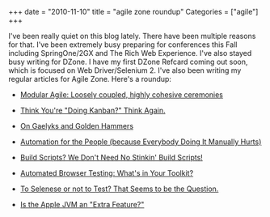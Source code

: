 +++
date = "2010-11-10"
title = "agile zone roundup"
Categories = ["agile"]
+++

I've been really quiet on this blog lately. There have been multiple reasons for that. I've been extremely busy preparing for conferences this Fall including SpringOne/2GX and The Rich Web Experience. I've also stayed busy writing for DZone. I have my first DZone Refcard coming out soon, which is focused on Web Driver/Selenium 2. I've also been writing my regular articles for Agile Zone. Here's a roundup:





  * [Modular Agile: Loosely coupled, highly cohesive ceremonies](http://agile.dzone.com/articles/modular-agile-loosely-coupled)


  * [	Think You're "Doing Kanban?" Think Again.](http://agile.dzone.com/articles/think-youre-doing-kanban-think)


  * [On Gaelyks and Golden Hammers](http://agile.dzone.com/articles/gaelyks-and-golden-hammers)


  * [Automation for the People (because Everybody Doing It Manually Hurts) 	](http://agile.dzone.com/articles/automation-people-because)


  * [Build Scripts? We Don't Need No Stinkin' Build Scripts!](http://agile.dzone.com/articles/build-scripts-we-dont-need-no)


  * [Automated Browser Testing: What's in Your Toolkit?](http://agile.dzone.com/polls/automated-browser-testing)


  * [To Selenese or not to Test? That Seems to be the Question.](http://agile.dzone.com/articles/selenese-or-not-test-seems-be)


  * [Is the Apple JVM an "Extra Feature?"](http://agile.dzone.com/articles/apple-jvm-extra-feature)


